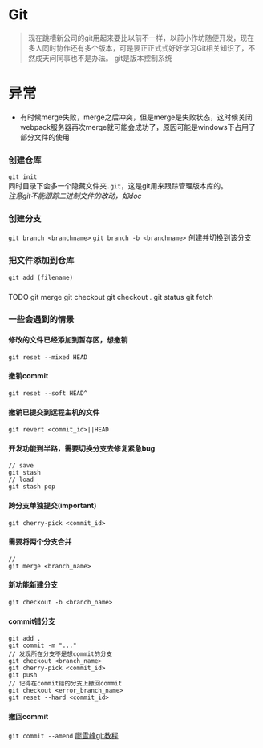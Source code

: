 # Git
> 现在跳槽新公司的git用起来要比以前不一样，以前小作坊随便开发，现在多人同时协作还有多个版本，可是要正正式式好好学习Git相关知识了，不然成天问同事也不是办法。
git是版本控制系统

# 异常
- 有时候merge失败，merge之后冲突，但是merge是失败状态，这时候关闭webpack服务器再次merge就可能会成功了，原因可能是windows下占用了部分文件的使用

### 创建仓库
`git init`  
同时目录下会多一个隐藏文件夹`.git`，这是git用来跟踪管理版本库的。  
*注意git不能跟踪二进制文件的改动，如doc*


### 创建分支
`git branch <branchname>`
`git branch -b <branchname>` 创建并切换到该分支

### 把文件添加到仓库
`git add (filename)`

### 
TODO
git merge
git checkout
git checkout .
git status
git fetch

### 一些会遇到的情景
#### 修改的文件已经添加到暂存区，想撤销
```
git reset --mixed HEAD
```
#### 撤销commit
```
git reset --soft HEAD^
```
#### 撤销已提交到远程主机的文件
```
git revert <commit_id>||HEAD
```
#### 开发功能到半路，需要切换分支去修复紧急bug
```
// save
git stash
// load
git stash pop
```
#### 跨分支单独提交(important)
```
git cherry-pick <commit_id>
```
#### 需要将两个分支合并
```
// 
git merge <branch_name> 
```
#### 新功能新建分支
```
git checkout -b <branch_name>
```
#### commit错分支
```
git add .
git commit -m "..."
// 发现所在分支不是想commit的分支
git checkout <branch_name>
git cherry-pick <commit_id>
git push
// 记得在commit错的分支上撤回commit
git checkout <error_branch_name>
git reset --hard <commit_id>
```
#### 撤回commit
`git commit --amend`
[廖雪峰git教程](liaoxuefeng.com/wiki/896043488029600/896067008724000)


